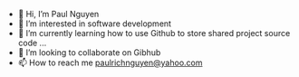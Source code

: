 - 👋 Hi, I’m Paul Nguyen
- 👀 I’m interested in software development
- 🌱 I’m currently learning how to use Github to store shared project source code ...
- 💞️ I’m looking to collaborate on Gibhub
- 📫 How to reach me paulrichnguyen@yahoo.com

<!---
pnguyenrich/pnguyenrich is a ✨ special ✨ repository because its `README.md` (this file) appears on your GitHub profile.
You can click the Preview link to take a look at your changes.
--->
